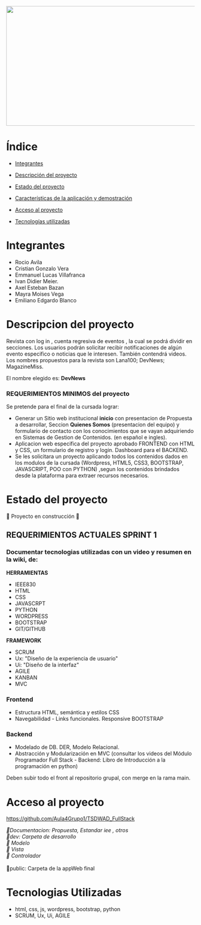<p> <img align"right" src = "https://github.com/Aula4Grupo1/TSDWAD_FullStack/blob/main/Documentacion/GIFT/Presentaci%C3%B3n1.gif" width = "1000" height ="320" </p>

# Índice

* [Integrantes](#Integrantes)

* [Descripción del proyecto](#Descripción-del-proyecto)

* [Estado del proyecto](#Estado-del-proyecto)

* [Características de la aplicación y demostración](#Características-de-la-aplicación-y-demostración)

* [Acceso al proyecto](#acceso-proyecto)

* [Tecnologías utilizadas](#tecnologías-utilizadas)


# Integrantes

* Rocio Avila  
* Cristian Gonzalo Vera
* Emmanuel Lucas Villafranca
* Ivan Didier Meier.
* Axel Esteban Bazan
* Mayra Moises Vega
* Emiliano Edgardo Blanco

# Descripcion del proyecto

Revista con log in , cuenta regresiva de eventos , la cual se podrá dividir en secciones. Los usuarios podrán solicitar recibir notificaciones de algún evento especifico o noticias que le interesen. También contendrá videos. Los nombres propuestos para la revista son Lana100; DevNews; MagazineMiss. 

El nombre elegido es: <strong>DevNews</strong> 

### REQUERIMIENTOS MINIMOS del proyecto
Se pretende para el final de la cursada lograr: 
* Generar un Sitio web institucional <strong>inicio</strong> con presentacion de Propuesta a desarrollar, Seccion <strong>Quienes Somos</strong> (presentacion del equipo) y formulario de contacto con los conocimientos que se vayan adquiriendo en Sistemas de Gestion de Contenidos. (en español e ingles).
* Aplicacion web especifica del proyecto aprobado FRONTEND con HTML y CSS, un formulario de registro y login. Dashboard para el BACKEND.
* Se les solicitara un proyecto aplicando todos los contenidos dados en los modulos de la cursada (Wordpress, HTML5, CSS3, BOOTSTRAP, JAVASCRIPT, POO con PYTHON) ,segun los contenidos brindados desde la plataforma para extraer recursos necesarios. 


# Estado del proyecto

:construction: Proyecto en construcción :construction:

## <strong>REQUERIMIENTOS ACTUALES SPRINT 1</strong>

### Documentar tecnologias utilizadas con un video y resumen en la wiki, de: 

<strong>**HERRAMIENTAS**</strong>
* IEEE830
* HTML
* CSS
* JAVASCRPT
* PYTHON
* WORDPRESS
* BOOTSTRAP
* GIT/GITHUB

<strong>**FRAMEWORK**</strong>
* SCRUM
* Ux: "Diseño de la experiencia de usuario"
* Ui: "Diseño de la interfaz"
* AGILE
* KANBAN
* MVC 

### Frontend 
* Estructura HTML, semántica y estilos CSS
* Navegabilidad - Links funcionales. Responsive BOOTSTRAP

### Backend 
* Modelado de DB. DER, Modelo Relacional. 
* Abstracción y Modularización en MVC (consultar los videos del Módulo Programador Full Stack - Backend: Libro de Introducción a la programación en python)
 <p> Deben subir todo el front al repositorio grupal, con merge en la rama main.



# Acceso al proyecto 

 https://github.com/Aula4Grupo1/TSDWAD_FullStack
 
 <em> 📁Documentacion:  Propuesta, Estandar iee , otros                                                            
      📁dev:            Carpeta de desarrollo        
 <em>       📁 Modelo  </em>                                                                                                   
 <em>       📁 Vista   </em>                                                                                                           
 <em>       📁 Controlador   </em>                                                                                               
            </em>                                                                                                                         
      📁public:         Carpeta de la appWeb final                                                      
</em>

# Tecnologias Utilizadas
* html, css, js, wordpress, bootstrap, python
* SCRUM, Ux, Ui, AGILE


